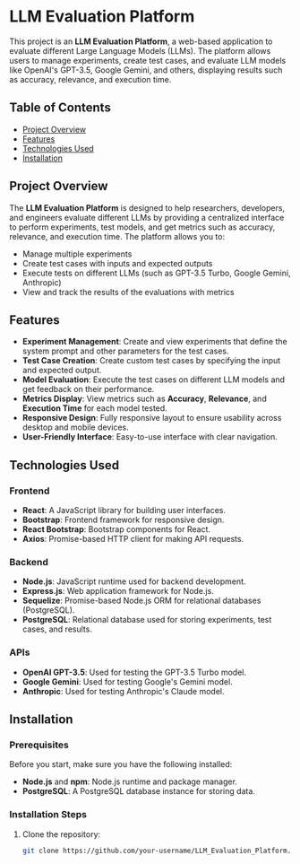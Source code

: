 # LLM Evaluation Platform

This project is an **LLM Evaluation Platform**, a web-based application to evaluate different Large Language Models (LLMs). The platform allows users to manage experiments, create test cases, and evaluate LLM models like OpenAI's GPT-3.5, Google Gemini, and others, displaying results such as accuracy, relevance, and execution time.

## Table of Contents

- [Project Overview](#project-overview)
- [Features](#features)
- [Technologies Used](#technologies-used)
- [Installation](#installation)

## Project Overview

The **LLM Evaluation Platform** is designed to help researchers, developers, and engineers evaluate different LLMs by providing a centralized interface to perform experiments, test models, and get metrics such as accuracy, relevance, and execution time. The platform allows you to:

- Manage multiple experiments
- Create test cases with inputs and expected outputs
- Execute tests on different LLMs (such as GPT-3.5 Turbo, Google Gemini, Anthropic)
- View and track the results of the evaluations with metrics

## Features

- **Experiment Management**: Create and view experiments that define the system prompt and other parameters for the test cases.
- **Test Case Creation**: Create custom test cases by specifying the input and expected output.
- **Model Evaluation**: Execute the test cases on different LLM models and get feedback on their performance.
- **Metrics Display**: View metrics such as **Accuracy**, **Relevance**, and **Execution Time** for each model tested.
- **Responsive Design**: Fully responsive layout to ensure usability across desktop and mobile devices.
- **User-Friendly Interface**: Easy-to-use interface with clear navigation.

## Technologies Used

### Frontend

- **React**: A JavaScript library for building user interfaces.
- **Bootstrap**: Frontend framework for responsive design.
- **React Bootstrap**: Bootstrap components for React.
- **Axios**: Promise-based HTTP client for making API requests.

### Backend

- **Node.js**: JavaScript runtime used for backend development.
- **Express.js**: Web application framework for Node.js.
- **Sequelize**: Promise-based Node.js ORM for relational databases (PostgreSQL).
- **PostgreSQL**: Relational database used for storing experiments, test cases, and results.

### APIs

- **OpenAI GPT-3.5**: Used for testing the GPT-3.5 Turbo model.
- **Google Gemini**: Used for testing Google's Gemini model.
- **Anthropic**: Used for testing Anthropic's Claude model.

## Installation

### Prerequisites

Before you start, make sure you have the following installed:

- **Node.js** and **npm**: Node.js runtime and package manager.
- **PostgreSQL**: A PostgreSQL database instance for storing data.
  
### Installation Steps

1. Clone the repository:
   ```bash
   git clone https://github.com/your-username/LLM_Evaluation_Platform.git
